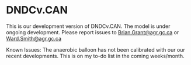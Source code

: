 # DNDCv.CAN
This is our development version of DNDCv.CAN. The model is under ongoing development. Please report issues to Brian.Grant@agr.gc.ca or Ward.Smith@agr.gc.ca

Known Issues: The anaerobic balloon has not been calibrated with our our recent developments. This is on my to-do list in the coming weeks/month.
